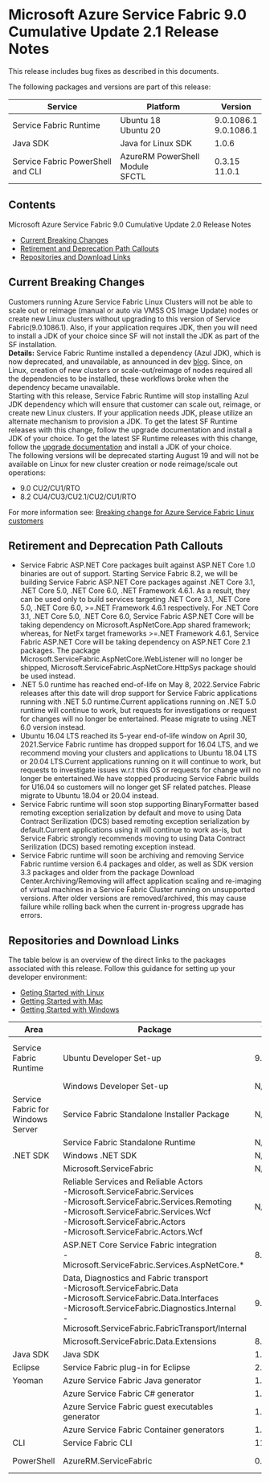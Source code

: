 ﻿# Microsoft Azure Service Fabric 9.0 Cumulative Update 2.1 Release Notes

This release includes bug fixes as described in this documents.

The following packages and versions are part of this release:

| Service | Platform | Version |
|---------|----------|---------|
|Service Fabric Runtime| Ubuntu 18 <br> Ubuntu 20 | 9.0.1086.1 <br> 9.0.1086.1 |
|Java SDK  |Java for Linux SDK  | 1.0.6 |
|Service Fabric PowerShell and CLI | AzureRM PowerShell Module  <br> SFCTL |  0.3.15  <br> 11.0.1 |


## Contents 

Microsoft Azure Service Fabric 9.0 Cumulative Update 2.0 Release Notes

* [Current Breaking Changes](#current-breaking-changes)
* [Retirement and Deprecation Path Callouts](#retirement-and-deprecation-path-callouts)
* [Repositories and Download Links](#repositories-and-download-links)


## Current Breaking Changes
Customers running Azure Service Fabric Linux Clusters will not be able to scale out or reimage (manual or auto via VMSS OS Image Update) nodes  or create new Linux clusters without upgrading to this version of Service Fabric(9.0.1086.1). Also, if your application requires JDK, then you will need to install a JDK of your choice since SF will not install the JDK as part of the SF installation.<br>
**Details:** Service Fabric Runtime installed a dependency (Azul JDK), which is now deprecated, and unavailable, as announced in dev [blog](https://nam06.safelinks.protection.outlook.com/?url=https%3A%2F%2Fdevblogs.microsoft.com%2Fjava%2Fend-of-updates-support-and-availability-of-zulu-for-azure%2F&data=05%7C01%7CDivya.Cherkuri%40microsoft.com%7Cf02580b7e1304da015b508da7982378c%7C72f988bf86f141af91ab2d7cd011db47%7C1%7C0%7C637955897433879958%7CUnknown%7CTWFpbGZsb3d8eyJWIjoiMC4wLjAwMDAiLCJQIjoiV2luMzIiLCJBTiI6Ik1haWwiLCJXVCI6Mn0%3D%7C3000%7C%7C%7C&sdata=WmkPbF100N60IK%2BgPJ3lXdfvQR0JO%2Fy3pqzdJWRcfnI%3D&reserved=0). Since, on Linux, creation of new clusters or scale-out/reimage of nodes required all the dependencies to be installed, these workflows broke when the dependency became unavailable.<br>
Starting with this release, Service Fabric Runtime will stop installing Azul JDK dependency which will ensure that customer can scale out, reimage, or create new Linux clusters.  If your application needs JDK, please utilize an alternate mechanism to provision a JDK.  To get the latest SF Runtime releases with this change, follow the upgrade documentation and install a JDK of your choice. To get the latest SF Runtime releases with this change, follow the [upgrade documentation](https://docs.microsoft.com/en-us/azure/service-fabric/service-fabric-tutorial-upgrade-cluster) and install a JDK of your choice.<br>
The following versions will be deprecated starting August 19 and will not be available on Linux for new cluster creation or node reimage/scale out operations:
* 9.0 CU2/CU1/RTO
* 8.2 CU4/CU3/CU2.1/CU2/CU1/RTO<br>

For more information see: [Breaking change for Azure Service Fabric Linux customers]()

## Retirement and Deprecation Path Callouts
* Service Fabric ASP.NET Core packages built against ASP.NET Core 1.0 binaries are out of support. Starting Service Fabric 8.2, we will be building Service Fabric ASP.NET Core packages against .NET Core 3.1, .NET Core 5.0, .NET Core 6.0, .NET Framework 4.6.1. As a result, they can be used only to build services targeting .NET Core 3.1, .NET Core 5.0, .NET Core 6.0, >=.NET Framework 4.6.1 respectively.
For .NET Core 3.1, .NET Core 5.0, .NET Core 6.0, Service Fabric ASP.NET Core will be taking dependency on Microsoft.AspNetCore.App shared framework; whereas, for NetFx target frameworks >=.NET Framework 4.6.1, Service Fabric ASP.NET Core will be taking dependency on ASP.NET Core 2.1 packages.
The package Microsoft.ServiceFabric.AspNetCore.WebListener will no longer be shipped, Microsoft.ServiceFabric.AspNetCore.HttpSys package should be used instead.
* .NET 5.0 runtime has reached end-of-life on May 8, 2022.Service Fabric releases after this date will drop support for Service Fabric applications running with .NET 5.0 runtime.Current applications running on .NET 5.0 runtime will continue to work, but requests for investigations or request for changes will no longer be entertained. Please migrate to using .NET 6.0 version instead.
* Ubuntu 16.04 LTS reached its 5-year end-of-life window on April 30, 2021.Service Fabric runtime has dropped support for 16.04 LTS, and we recommend moving your clusters and applications to Ubuntu 18.04 LTS or 20.04 LTS.Current applications running on it will continue to work, but requests to investigate issues w.r.t this OS or requests for change will no longer be entertained.We have stopped producing Service Fabric builds for U16.04 so customers will no longer get SF related patches. Please migrate to Ubuntu 18.04 or 20.04 instead.
* Service Fabric runtime will soon stop supporting BinaryFormatter based remoting exception serialization by default and move to using Data Contract Serilization (DCS) based remoting exception serialization by default.Current applications using it will continue to work as-is, but Service Fabric strongly recommends moving to using Data Contract Serilization (DCS) based remoting exception instead.
* Service Fabric runtime will soon be archiving and removing Service Fabric runtime version 6.4 packages and older, as well as SDK version 3.3 packages and older from the package Download Center.Archiving/Removing will affect application scaling and re-imaging of virtual machines in a Service Fabric Cluster running on unsupported versions. After older versions are removed/archived, this may cause failure while rolling back when the current in-progress upgrade has errors. 

## Repositories and Download Links
The table below is an overview of the direct links to the packages associated with this release. 
Follow this guidance for setting up your developer environment: 
* [Geting Started with Linux](https://docs.microsoft.com/azure/service-fabric/service-fabric-get-started-linux)
* [Getting Started with Mac](https://docs.microsoft.com/azure/service-fabric/service-fabric-get-started-mac)
* [Getting Started with Windows](https://docs.microsoft.com/azure/service-fabric/service-fabric-get-started)

| Area | Package | Version | Repository | Direct Download Link |
|-|-|-|-|-|
|Service Fabric Runtime |Ubuntu Developer Set-up | 9.0.1086.1 |N/A | Cluster Runtime: https://apt-mo.trafficmanager.net/repos/servicefabric/pool/main/s/servicefabric <br> Service Fabric SDK for local cluster setup: https://apt-mo.trafficmanager.net/repos/servicefabric/pool/main/s/servicefabricsdkcommon/ <br> Container image: https://hub.docker.com/r/microsoft/service-fabric-onebox/ 
|| Windows Developer Set-up| N/A | N/A | N/A |
|Service Fabric for Windows Server |Service Fabric Standalone Installer Package | N/A |N/A | https://download.microsoft.com/download/8/3/6/836E3E99-A300-4714-8278-96BC3E8B5528/9.0.1048.9590/Microsoft.Azure.ServiceFabric.WindowsServer.9.0.1048.9590.zip |
||Service Fabric Standalone Runtime | N/A |N/A | N/A |
|.NET SDK |Windows .NET SDK | N/A |N/A | N/A |
||Microsoft.ServiceFabric | N/A |N/A |N/A |
||Reliable Services and Reliable Actors<br>\-Microsoft.ServiceFabric.Services<br>\-Microsoft.ServiceFabric.Services.Remoting<br>\-Microsoft.ServiceFabric.Services.Wcf <br>\-Microsoft.ServiceFabric.Actors <br>\-Microsoft.ServiceFabric.Actors.Wcf | N/A |N/A |N/A |
||ASP.NET Core Service Fabric integration<br>\-Microsoft.ServiceFabric.Services.AspNetCore.*| 8.0.516 |https://github.com/Azure/service-fabric-aspnetcore |https://www.nuget.org |
||Data, Diagnostics and Fabric transport<br>\-Microsoft.ServiceFabric.Data <br>\-Microsoft.ServiceFabric.Data.Interfaces <br>\-Microsoft.ServiceFabric.Diagnostics.Internal <br>\-Microsoft.ServiceFabric.FabricTransport/Internal | 9.0.1048 |N/A| https://www.nuget.org |
||Microsoft.ServiceFabric.Data.Extensions | 8.0.516 | N/A |https://www.nuget.org |
|Java SDK |Java SDK | 1.0.6 |N/A |https://mvnrepository.com/artifact/com.microsoft.servicefabric/sf-actors/1.0.6 |
|Eclipse |Service Fabric plug-in for Eclipse | 2.0.7 | N/A |N/A |
|Yeoman |Azure Service Fabric Java generator | 1.0.7 |https://github.com/Azure/generator-azuresfjava |N/A |
||Azure Service Fabric C# generator | 1.0.9 |https://github.com/Azure/generator-azuresfcsharp |N/A |
||Azure Service Fabric guest executables generator | 1.0.1 |https://github.com/Azure/generator-azuresfguest |N/A|
||Azure Service Fabric Container generators | 1.0.1 |https://github.com/Azure/generator-azuresfcontainer |N/A |
|CLI |Service Fabric CLI | 11.0.1 |https://github.com/Azure/service-fabric-cli |https://pypi.python.org/pypi/sfctl |
|PowerShell |AzureRM.ServiceFabric | 0.3.15 |https://github.com/Azure/azure-powershell/tree/preview/src/ResourceManager/ServiceFabric |N/A  |
